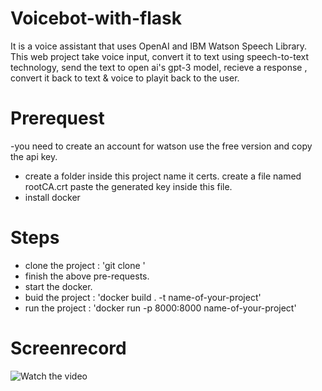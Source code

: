 # Voicebot-with-flask 
It is a voice assistant that uses OpenAI and IBM Watson Speech Library. This web project take voice input, convert it to text using speech-to-text technology, send the text to open ai's gpt-3 model, recieve a response , convert it back to text & voice to playit back to the user. 

# Prerequest
-you need to create an account for watson use the free version and copy the api key.
- create a folder inside this project name it certs. create a file named rootCA.crt paste the generated key inside this file.
- install docker

# Steps 
- clone the project : 'git clone '
- finish the above pre-requests.
- start the docker.
- buid the project : 'docker build . -t name-of-your-project'
- run the project : 'docker run -p 8000:8000 name-of-your-project'

# Screenrecord 
![Watch the video](https://drive.google.com/file/d/1WCi3TDjNtXjHj74MuFwREBFr8xM_IyKa/view?usp=sharing)
